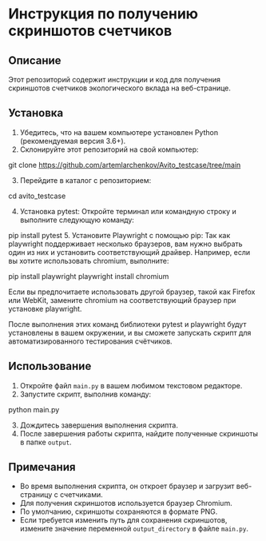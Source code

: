 # Инструкция по получению скриншотов счетчиков

## Описание
Этот репозиторий содержит инструкции и код для получения скриншотов счетчиков экологического вклада на веб-странице.

## Установка

1. Убедитесь, что на вашем компьютере установлен Python (рекомендуемая версия 3.6+).
2. Склонируйте этот репозиторий на свой компьютер:

git clone https://github.com/artemlarchenkov/Avito_testcase/tree/main

3. Перейдите в каталог с репозиторием:

cd avito_testcase

4. Установка pytest:
Откройте терминал или командную строку и выполните следующую команду:

pip install pytest
5. Установите Playwright с помощью pip:
Так как playwright поддерживает несколько браузеров, вам нужно выбрать один из них и установить соответствующий драйвер. Например, если вы хотите использовать chromium, выполните:

pip install playwright
playwright install chromium

Если вы предпочитаете использовать другой браузер, такой как Firefox или WebKit, замените chromium на соответствующий браузер при установке playwright.

После выполнения этих команд библиотеки pytest и playwright будут установлены в вашем окружении, и вы сможете запускать скрипт для автоматизированного тестирования счётчиков.

## Использование

1. Откройте файл `main.py` в вашем любимом текстовом редакторе.
2. Запустите скрипт, выполнив команду:

python main.py

3. Дождитесь завершения выполнения скрипта.
4. После завершения работы скрипта, найдите полученные скриншоты в папке `output`.

## Примечания

- Во время выполнения скрипта, он откроет браузер и загрузит веб-страницу с счетчиками.
- Для получения скриншотов используется браузер Chromium.
- По умолчанию, скриншоты сохраняются в формате PNG.
- Если требуется изменить путь для сохранения скриншотов, измените значение переменной `output_directory` в файле `main.py`.

